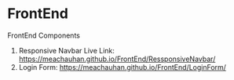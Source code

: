 # FrontEnd
FrontEnd Components
1. Responsive Navbar
    Live Link: https://meachauhan.github.io/FrontEnd/RessponsiveNavbar/
2. Login Form: https://meachauhan.github.io/FrontEnd/LoginForm/

